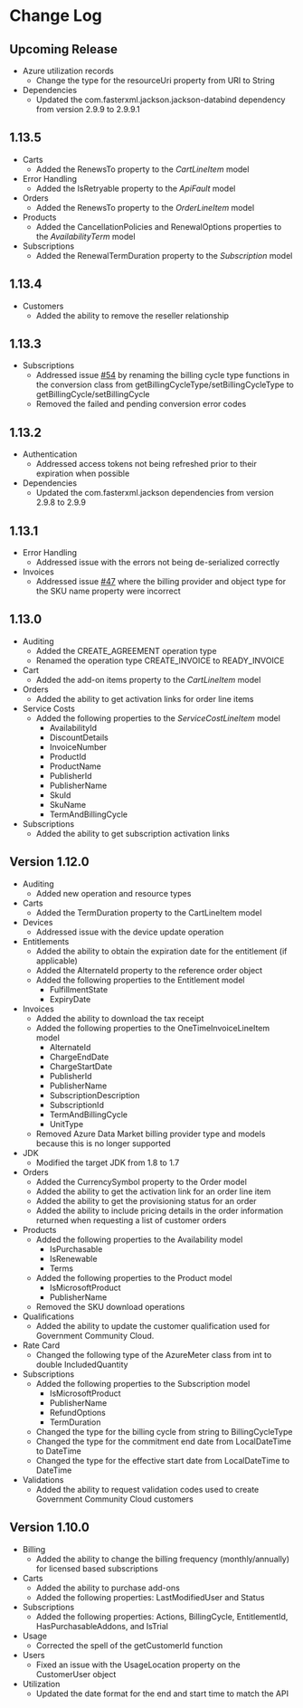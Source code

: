 <!--
    Please leave this section at the top of the change log.

    Changes for the upcoming release should go under the section titled "Upcoming Release", and should adhere to the following format:

    ## Upcoming Release
    * Overview of change #1
        - Additional information about change #1
    * Overview of change #2
        - Additional information about change #2
        - Additional information about change #2
    * Overview of change #3
    * Overview of change #4
        - Additional information about change #4

    ## YYYY.MM.DD - Version X.Y.Z (Previous Release)
    * Overview of change #1
        - Additional information about change #1
-->

# Change Log

## Upcoming Release

* Azure utilization records
  * Change the type for the resourceUri property from URI to String
* Dependencies
  * Updated the com.fasterxml.jackson.jackson-databind dependency from version 2.9.9 to 2.9.9.1

## 1.13.5

* Carts
  * Added the RenewsTo property to the *CartLineItem* model
* Error Handling
  * Added the IsRetryable property to the *ApiFault* model
* Orders
  * Added the RenewsTo property to the *OrderLineItem* model
* Products
  * Added the CancellationPolicies and RenewalOptions properties to the *AvailabilityTerm* model
* Subscriptions
  * Added the RenewalTermDuration property to the *Subscription* model

## 1.13.4

* Customers
  * Added the ability to remove the reseller relationship

## 1.13.3

* Subscriptions
  * Addressed issue [#54](https://github.com/microsoft/Partner-Center-Java/issues/54) by renaming the billing cycle type functions in the conversion class from getBillingCycleType/setBillingCycleType to getBillingCycle/setBillingCycle
  * Removed the failed and pending conversion error codes

## 1.13.2

* Authentication
  * Addressed access tokens not being refreshed prior to their expiration when possible
* Dependencies
  * Updated the com.fasterxml.jackson dependencies from version 2.9.8 to 2.9.9

## 1.13.1

* Error Handling
  * Addressed issue with the errors not being de-serialized correctly
* Invoices
  * Addressed issue [#47](https://github.com/microsoft/Partner-Center-Java/issues/47) where the billing provider and object type for the SKU name property were incorrect

## 1.13.0

* Auditing
  * Added the CREATE_AGREEMENT operation type
  * Renamed the operation type CREATE_INVOICE to READY_INVOICE
* Cart
  * Added the add-on items property to the *CartLineItem* model
* Orders
  * Added the ability to get activation links for order line items
* Service Costs
  * Added the following properties to the *ServiceCostLineItem* model
    * AvailabilityId
    * DiscountDetails
    * InvoiceNumber
    * ProductId
    * ProductName
    * PublisherId
    * PublisherName
    * SkuId
    * SkuName
    * TermAndBillingCycle
* Subscriptions
  * Added the ability to get subscription activation links

## Version 1.12.0

* Auditing
  * Added new operation and resource types
* Carts
  * Added the TermDuration property to the CartLineItem model
* Devices
  * Addressed issue with the device update operation
* Entitlements
  * Added the ability to obtain the expiration date for the entitlement (if applicable)
  * Added the AlternateId property to the reference order object
  * Added the following properties to the Entitlement model
    * FulfillmentState
    * ExpiryDate
* Invoices
  * Added the ability to download the tax receipt
  * Added the following properties to the OneTimeInvoiceLineItem model
    * AlternateId
    * ChargeEndDate
    * ChargeStartDate
    * PublisherId
    * PublisherName
    * SubscriptionDescription
    * SubscriptionId
    * TermAndBillingCycle
    * UnitType
  * Removed Azure Data Market billing provider type and models because this is no longer supported
* JDK
  * Modified the target JDK from 1.8 to 1.7
* Orders
  * Added the CurrencySymbol property to the Order model
  * Added the ability to get the activation link for an order line item
  * Added the ability to get the provisioning status for an order
  * Added the ability to include pricing details in the order information returned when requesting a list of customer orders
* Products
  * Added the following properties to the Availability model
    * IsPurchasable
    * IsRenewable
    * Terms
  * Added the following properties to the Product model
    * IsMicrosoftProduct
    * PublisherName
  * Removed the SKU download operations
* Qualifications
  * Added the ability to update the customer qualification used for Government Community Cloud.
* Rate Card
  * Changed the following type of the AzureMeter class from int to double IncludedQuantity
* Subscriptions
  * Added the following properties to the Subscription model
    * IsMicrosoftProduct
    * PublisherName
    * RefundOptions
    * TermDuration
  * Changed the type for the billing cycle from string to BillingCycleType
  * Changed the type for the commitment end date from LocalDateTime to DateTime
  * Changed the type for the effective start date from LocalDateTime to DateTime
* Validations
  * Added the ability to request validation codes used to create Government Community Cloud customers

## Version 1.10.0

* Billing
  * Added the ability to change the billing frequency (monthly/annually) for licensed based subscriptions
* Carts
  * Added the ability to purchase add-ons
  * Added the following properties: LastModifiedUser and Status
* Subscriptions
  * Added the following properties: Actions, BillingCycle, EntitlementId, HasPurchasableAddons, and IsTrial
* Usage
  * Corrected the spell of the getCustomerId function
* Users
  * Fixed an issue with the UsageLocation property on the CustomerUser object
* Utilization
  * Updated the date format for the end and start time to match the API
